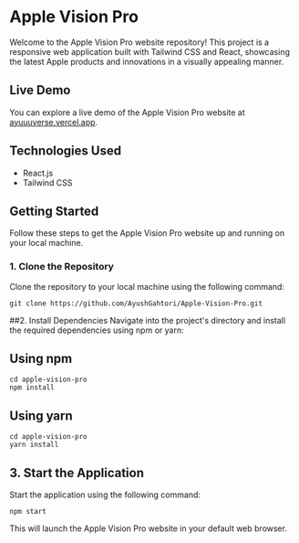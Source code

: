 # Apple Vision Pro

Welcome to the Apple Vision Pro website repository! This project is a responsive web application built with Tailwind CSS and React, showcasing the latest Apple products and innovations in a visually appealing manner.

## Live Demo

You can explore a live demo of the Apple Vision Pro website at [ayuuuverse.vercel.app](https://ayuuuverse.vercel.app).

## Technologies Used

- React.js
- Tailwind CSS

## Getting Started

Follow these steps to get the Apple Vision Pro website up and running on your local machine.

### 1. Clone the Repository

Clone the repository to your local machine using the following command:

```
git clone https://github.com/AyushGahtori/Apple-Vision-Pro.git
```
##2. Install Dependencies
Navigate into the project's directory and install the required dependencies using npm or yarn:

## Using npm
```
cd apple-vision-pro
npm install
```
## Using yarn
```
cd apple-vision-pro
yarn install
```
## 3. Start the Application
Start the application using the following command:
```
npm start
```
This will launch the Apple Vision Pro website in your default web browser.
